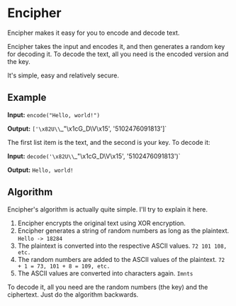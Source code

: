 # Encipher

Encipher makes it easy for you to encode and decode text.

Encipher takes the input and encodes it, and then generates a random key for decoding it. To decode the text, all you need is the encoded version and the key.

It's simple, easy and relatively secure.

Example
-------

**Input:** `encode("Hello, world!")`

**Output:** `['\x82U\\`_"\x1cG_D\\V\x15', '5102476091813']`

The first list item is the text, and the second is your key. To decode it:

**Input:** `decode('\x82U\\`_"\x1cG_D\\V\x15', '5102476091813')`

**Output:** `Hello, world!`

Algorithm
---------

Encipher's algorithm is actually quite simple. I'll try to explain it here.

1. Encipher encrypts the original text using XOR encryption.
2. Encipher generates a string of random numbers as long as the plaintext. `Hello -> 18284`
3. The plaintext is converted into the respective ASCII values. `72 101 108, etc.`
4. The random numbers are added to the ASCII values of the plaintext. `72 + 1 = 73, 101 + 8 = 109, etc.`
5. The ASCII values are converted into characters again. `Imnts`

To decode it, all you need are the random numbers (the key) and the ciphertext. Just do the algorithm backwards.
